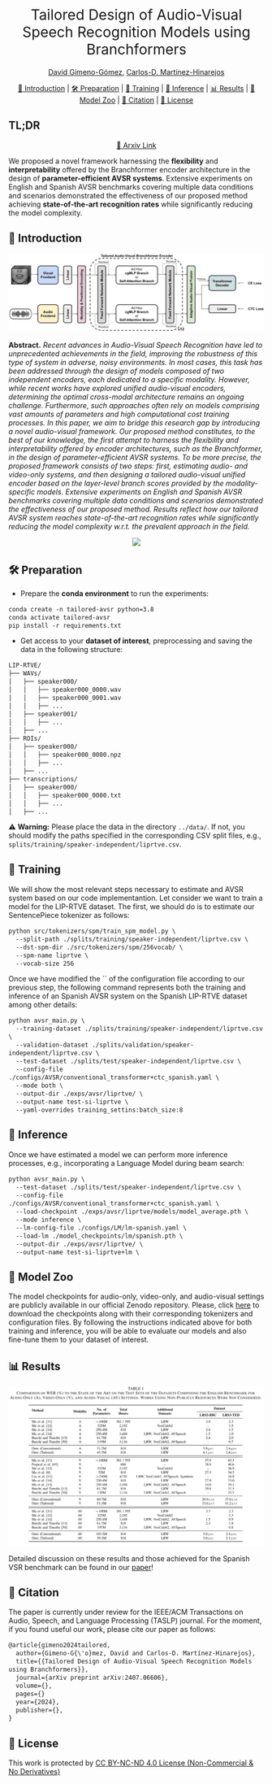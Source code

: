 <h1 align="center"><span style="font-weight:normal">Tailored Design of Audio-Visual<br />Speech Recognition Models using Branchformers</h1>  

  <div align="center">
    
[David Gimeno-Gómez](https://scholar.google.es/citations?user=DVRSla8AAAAJ&hl=en), [Carlos-D. Martínez-Hinarejos](https://scholar.google.es/citations?user=M_EmUoIAAAAJ&hl=en)
</div>

<div align="center">
  
[📘 Introduction](#intro) |
[🛠️ Preparation](#preparation) |
[💪 Training](#training) |
[🔮 Inference](#inference) |
[📊 Results](#results) |
[🦒 Model Zoo](#modelzoo) |
[📖 Citation](#citation) |
[📝 License](#license)
</div>


## <a name="tldr"> </a> TL;DR 
<div align="center">
  
  [📜 Arxiv Link](https://arxiv.org/abs/2407.06606)
</div>

We proposed a novel framework harnessing the **flexibility** and **interpretability** offered by the Branchformer encoder architecture in the design of **parameter-efficient AVSR systems**. Extensive experiments on English and Spanish AVSR benchmarks covering multiple data conditions and scenarios demonstrated the effectiveness of our proposed method achieving **state-of-the-art recognition rates** while significantly reducing the model complexity.

## <a name="intro"></a> 📘 Introduction

<div align="center"> <img src="docs/tailored_arch.png"> </div>

**Abstract.** _Recent advances in Audio-Visual Speech Recognition have led to unprecedented achievements in the field, improving the robustness of this type of system in adverse, noisy environments. In most cases, this task has been addressed through the design of models composed of two independent encoders, each dedicated to a specific modality. However, while recent works have explored unified audio-visual encoders, determining the optimal cross-modal architecture remains an ongoing challenge. Furthermore, such approaches often rely on models comprising vast amounts of parameters and high computational cost training processes. In this paper, we aim to bridge this research gap by introducing a novel audio-visual framework. Our proposed method constitutes, to the best of our knowledge, the first attempt to harness the flexibility and interpretability offered by encoder architectures, such as the Branchformer, in the design of parameter-efficient AVSR systems. To be more precise, the proposed framework consists of two steps: first, estimating audio- and video-only systems, and then designing a tailored audio-visual unified encoder based on the layer-level branch scores provided by the modality-specific models. Extensive experiments on English and Spanish AVSR benchmarks covering multiple data conditions and scenarios demonstrated the effectiveness of our proposed method. Results reflect how our tailored AVSR system reaches state-of-the-art recognition rates while significantly reducing the model complexity w.r.t. the prevalent approach in the field._


<div align="center"> <img src="docs/branchformer_scores.gif"> </div>

## <a name="preparation"></a> 🛠️ Preparation

- Prepare the **conda environment** to run the experiments:

```
conda create -n tailored-avsr python=3.8
conda activate tailored-avsr
pip install -r requirements.txt
```

- Get access to your **dataset of interest**, preprocessing and saving the data in the following structure:
  
```
LIP-RTVE/
├── WAVs/
│   ├── speaker000/
│   │   ├── speaker000_0000.wav
│   │   ├── speaker000_0001.wav
│   │   ├── ...
│   ├── speaker001/
│   │   ├── ...
│   ├── ...
├── ROIs/
│   ├── speaker000/
│   │   ├── speaker000_0000.npz
│   │   ├── ...
│   ├── ...
├── transcriptions/
│   ├── speaker000/
│   │   ├── speaker000_0000.txt
│   │   ├── ...
│   ├── ...
```

⚠️ **Warning:** Please place the data in the directory `../data/`. If not, you should modify the paths specified in the corresponding CSV split files, e.g., `splits/training/speaker-independent/liprtve.csv`.

## <a name="training"></a> 💪 Training

We will show the most relevant steps necessary to estimate and AVSR system based on our code implementantion. Let consider we want to train a model for the LIP-RTVE dataset. The first, we should do is to estimate our SentencePiece tokenizer as follows:

```
python src/tokenizers/spm/train_spm_model.py \
  --split-path ./splits/training/speaker-independent/liprtve.csv \
  --dst-spm-dir ./src/tokenizers/spm/256vocab/ \
  --spm-name liprtve \
  --vocab-size 256

```

Once we have modified the `` of the configuration file according to our previous step, the following command represents both the training and inference of an Spanish AVSR system on the Spanish LIP-RTVE dataset among other details:

```
python avsr_main.py \
  --training-dataset ./splits/training/speaker-independent/liprtve.csv \
  --validation-dataset ./splits/validation/speaker-independent/liprtve.csv \
  --test-dataset ./splits/test/speaker-independent/liprtve.csv \
  --config-file ./configs/AVSR/conventional_transformer+ctc_spanish.yaml \
  --mode both \
  --output-dir ./exps/avsr/liprtve/ \
  --output-name test-si-liprtve \
  --yaml-overrides training_settins:batch_size:8
```

## <a name="inference"></a> 🔮 Inference

Once we have estimated a model we can perform more inference processes, e.g., incorporating a Language Model during beam search:

```
python avsr_main.py \
  --test-dataset ./splits/test/speaker-independent/liprtve.csv \
  --config-file ./configs/AVSR/conventional_transformer+ctc_spanish.yaml \
  --load-checkpoint ./exps/avsr/liprtve/models/model_average.pth \
  --mode inference \
  --lm-config-file ./configs/LM/lm-spanish.yaml \
  --load-lm ./model_checkpoints/lm/spanish.pth \
  --output-dir ./exps/avsr/liprtve/ \
  --output-name test-si-liprtve+lm \
```

## <a name="modelzoo"></a> 🦒 Model Zoo

The model checkpoints for audio-only, video-only, and audio-visual settings are publicly available in our official Zenodo repository. Please, click [here](https://zenodo.org/records/12773306) to download the checkpoints along with their corresponding tokenizers and configuration files. By following the instructions indicated above for both training and inference, you will be able to evaluate our models and also fine-tune them to your dataset of interest.

## <a name="results"></a> 📊 Results

<div align="center"> <img src="docs/english_results.png"> </div>

Detailed discussion on these results and those achieved for the Spanish VSR benchmark can be found in our [paper](https://arxiv.org/abs/2407.06606)!

## <a name="citation"></a> 📖 Citation

The paper is currently under review for the IEEE/ACM Transactions on Audio, Speech, and Language Processing (TASLP) journal. For the moment, if you found useful our work, please cite our paper as follows:

```
@article{gimeno2024tailored,
  author={Gimeno-G{\'o}mez, David and Carlos-D. Martínez-Hinarejos},
  title={{Tailored Design of Audio-Visual Speech Recognition Models using Branchformers}},
  journal={arXiv preprint arXiv:2407.06606},
  volume={},
  pages={}
  year={2024},
  publisher={},
}
```

## <a name="license"></a> 📝 License

This work is protected by [CC BY-NC-ND 4.0 License (Non-Commercial & No Derivatives)](LICENSE)
